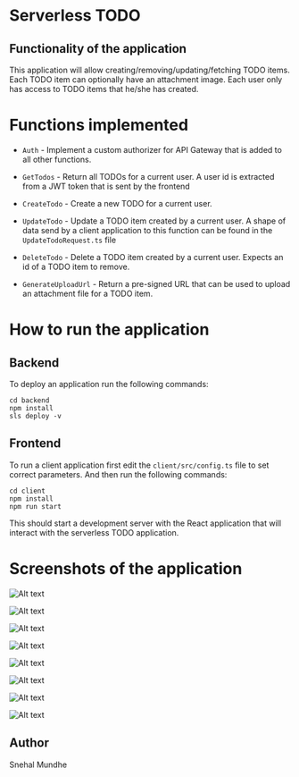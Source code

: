 # Serverless TODO

## Functionality of the application

This application will allow creating/removing/updating/fetching TODO items. Each TODO item can optionally have an attachment image. Each user only has access to TODO items that he/she has created.

# Functions implemented

* `Auth` - Implement a custom authorizer for API Gateway that is added to all other functions.

* `GetTodos` - Return all TODOs for a current user. A user id is extracted from a JWT token that is sent by the frontend

* `CreateTodo` - Create a new TODO for a current user. 

* `UpdateTodo` - Update a TODO item created by a current user. A shape of data send by a client application to this function can be found in the `UpdateTodoRequest.ts` file

* `DeleteTodo` - Delete a TODO item created by a current user. Expects an id of a TODO item to remove.

* `GenerateUploadUrl` - Return a pre-signed URL that can be used to upload an attachment file for a TODO item.


# How to run the application

## Backend

To deploy an application run the following commands:

```
cd backend
npm install
sls deploy -v
```

## Frontend

To run a client application first edit the `client/src/config.ts` file to set correct parameters. And then run the following commands:

```
cd client
npm install
npm run start
```

This should start a development server with the React application that will interact with the serverless TODO application.

# Screenshots of the application

![Alt text](https://github.com/snehalmundhe10/todo/blob/main/screenshots/serverless%20app-1.png)

![Alt text](https://github.com/snehalmundhe10/todo/blob/main/screenshots/serverless%20app-2.png)

![Alt text](https://github.com/snehalmundhe10/todo/blob/main/screenshots/createTodos.png)

![Alt text](https://github.com/snehalmundhe10/todo/blob/main/screenshots/getTodos.png)

![Alt text](https://github.com/snehalmundhe10/todo/blob/main/screenshots/updateTodos.png)

![Alt text](https://github.com/snehalmundhe10/todo/blob/main/screenshots/item%20deleted.png)

![Alt text](https://github.com/snehalmundhe10/todo/blob/main/screenshots/getuploadurl.png)

![Alt text](https://github.com/snehalmundhe10/todo/blob/main/screenshots/file%20upload.png)

## Author
Snehal Mundhe


